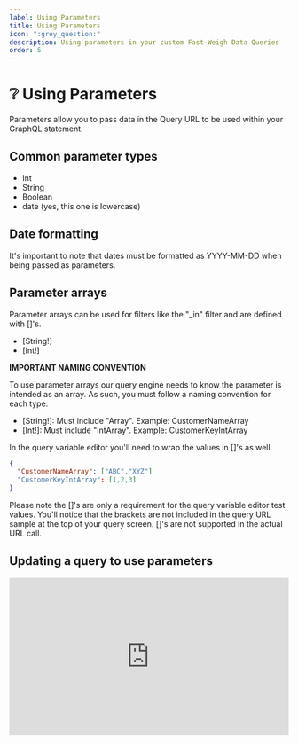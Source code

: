 ```yaml
---
label: Using Parameters
title: Using Parameters
icon: ":grey_question:"
description: Using parameters in your custom Fast-Weigh Data Queries
order: 5
---
```


# :grey_question: Using Parameters

Parameters allow you to pass data in the Query URL to be used within your GraphQL statement.

## Common parameter types 
- Int
- String
- Boolean
- date (yes, this one is lowercase)

## Date formatting
It's important to note that dates must be formatted as YYYY-MM-DD when being passed as parameters.

## Parameter arrays

Parameter arrays can be used for filters like the "_in" filter and are defined with []'s.

- [String!]
- [Int!]

**IMPORTANT NAMING CONVENTION**

To use parameter arrays our query engine needs to know the parameter is intended as an array. As such, you must follow a naming convention for each type:

- [String!]: Must include "Array". Example: CustomerNameArray
- [Int!]: Must include "IntArray". Example: CustomerKeyIntArray

In the query variable editor you'll need to wrap the values in []'s as well.

```json
{
  "CustomerNameArray": ["ABC","XYZ"]
  "CustomerKeyIntArray": [1,2,3]
}
```

Please note the []'s are only a requirement for the query variable editor test values. You'll notice that the brackets are not included in the query URL sample at the top of your query screen. []'s are not supported in the actual URL call.

## Updating a query to use parameters

<div style="position: relative; padding-bottom: 56.25%; height: 0;"><iframe src="https://www.loom.com/embed/536a8a07360f44a7aa77da344bd84877" frameborder="0" webkitallowfullscreen mozallowfullscreen allowfullscreen style="position: absolute; top: 0; left: 0; width: 100%; height: 100%;"></iframe></div>


